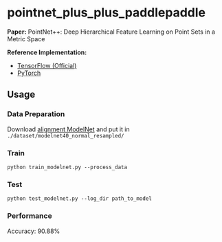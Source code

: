 # pointnet_plus_plus_paddlepaddle

**Paper:** PointNet++: Deep Hierarchical Feature Learning on Point Sets in a Metric Space

**Reference Implementation:**
* [TensorFlow (Official)](https://github.com/charlesq34/pointnet2)
* [PyTorch](https://github.com/yanx27/Pointnet_Pointnet2_pytorch)

## Usage

### Data Preparation
Download [alignment ModelNet](https://shapenet.cs.stanford.edu/media/modelnet40_normal_resampled.zip) and put it in `./dataset/modelnet40_normal_resampled/`

### Train
```
python train_modelnet.py --process_data
```

### Test
```
python test_modelnet.py --log_dir path_to_model
```

### Performance
Accuracy: 90.88%